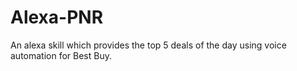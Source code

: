 # Alexa-PNR
An alexa skill which provides the top 5 deals of the day using voice automation for Best Buy.

